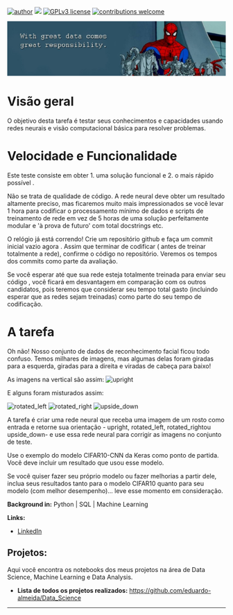 
[![author](https://img.shields.io/badge/author-Eduardo%20Almeida-red.svg)](https://www.linkedin.com/in/eduardo-almeida-814a676a/) [![](https://img.shields.io/badge/python-3.7+-blue.svg)](https://www.python.org/downloads/release/python-365/) [![GPLv3 license](https://img.shields.io/badge/License-GPLv3-blue.svg)](http://perso.crans.org/besson/LICENSE.html) [![contributions welcome](https://img.shields.io/badge/contributions-welcome-brightgreen.svg?style=flat)](https://github.com/karinnecristina/Data-Science)

<p align="center">
  <img src="banner.jpeg" >
</p>

# Visão geral
O objetivo desta tarefa é testar seus conhecimentos e capacidades usando redes neurais e visão computacional básica para resolver problemas.

# Velocidade e Funcionalidade
Este teste consiste em obter 1. uma solução funcional e 2. o mais rápido possível .

Não se trata de qualidade de código. A rede neural deve obter um resultado altamente preciso, mas ficaremos muito mais impressionados se você levar 1 hora para codificar o processamento mínimo de dados e scripts de treinamento de rede em vez de 5 horas de uma solução perfeitamente modular e 'à prova de futuro' com total docstrings etc.

O relógio já está correndo! Crie um repositório github e faça um commit inicial vazio agora . Assim que terminar de codificar ( antes de treinar totalmente a rede), confirme o código no repositório. Veremos os tempos dos commits como parte da avaliação.

Se você esperar até que sua rede esteja totalmente treinada para enviar seu código , você ficará em desvantagem em comparação com os outros candidatos, pois teremos que considerar seu tempo total gasto (incluindo esperar que as redes sejam treinadas) como parte do seu tempo de codificação.

# A tarefa
Oh não! Nosso conjunto de dados de reconhecimento facial ficou todo confuso. Temos milhares de imagens, mas algumas delas foram giradas para a esquerda, giradas para a direita e viradas de cabeça para baixo!

As imagens na vertical são assim:
![upright](https://imgur.com/WY6x3RG.jpg)

E alguns foram misturados assim:

![rotated_left](https://imgur.com/JWdJl0B.jpg)
![rotated_right](https://imgur.com/73Obelm.jpg)
![upside_down](https://imgur.com/mFUm3E8.jpg)

A tarefa é criar uma rede neural que receba uma imagem de um rosto como entrada e retorne sua orientação - upright, rotated_left, rotated_rightou upside_down- e use essa rede neural para corrigir as imagens no conjunto de teste.

Use o exemplo do modelo CIFAR10-CNN da Keras como ponto de partida. Você deve incluir um resultado que usou esse modelo.

Se você quiser fazer seu próprio modelo ou fazer melhorias a partir dele, inclua seus resultados tanto para o modelo CIFAR10 quanto para seu modelo (com melhor desempenho)... leve esse momento em consideração.

**Background in:** Python | SQL | Machine Learning  

**Links:**
* [LinkedIn](https://www.linkedin.com/in/eduardo-almeida-814a676a/)


## Projetos:

Aqui você encontra os notebooks dos meus projetos na área de Data Science, Machine Learning e Data Analysis. 

* **Lista de todos os projetos realizados:** https://github.com/eduardo-almeida/Data_Science
---
